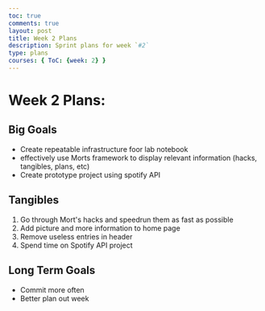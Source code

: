 ```yaml
---
toc: true
comments: true
layout: post
title: Week 2 Plans
description: Sprint plans for week `#2`
type: plans
courses: { ToC: {week: 2} }
---
```



# Week 2 Plans:

## Big Goals
- Create repeatable infrastructure foor lab notebook
- effectively use Morts framework to display relevant information (hacks, tangibles, plans, etc)
- Create prototype project using spotify API

## Tangibles
1. Go through Mort's hacks and speedrun them as fast as possible
2. Add picture and more information to home page
3. Remove useless entries in header
4. Spend time on Spotify API project

## Long Term Goals
- Commit more often
- Better plan out week